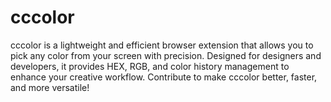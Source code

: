 # cccolor
cccolor is a lightweight and efficient browser extension that allows you to pick any color from your screen with precision. Designed for designers and developers, it provides HEX, RGB, and color history management to enhance your creative workflow. Contribute to make cccolor better, faster, and more versatile!
